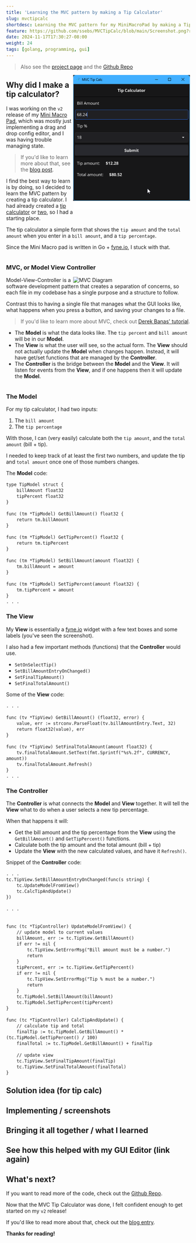 ```yaml
---
title: 'Learning the MVC pattern by making a Tip Calculator'
slug: mvctipcalc
shortdesc: Learning the MVC pattern for my MiniMacroPad by making a Tip Calculator in Go.
feature: https://github.com/ssebs/MVCTipCalc/blob/main/Screenshot.png?raw=true
date: 2024-11-17T17:30:27-08:00
weight: 24
tags: [golang, programming, gui]
---
```

> Also see the [project page](/projects/mvctipcalc/) and the [Github Repo](https://github.com/ssebs/MVCTipCalc)

<img style="float:right;" src="https://github.com/ssebs/MVCTipCalc/blob/main/Screenshot.png?raw=true" width="320px" alt="MVC Diagram">

## Why did I make a tip calculator? 
I was working on the `v2` release of my [Mini Macro Pad](/projects/go-mmp/), which was mostly just implementing a drag and drop config editor, and I was having trouble managing state. 

> If you'd like to learn more about that, see the [blog post](/blog/mmpguieditor/).

I find the best way to learn is by doing, so I decided to learn the MVC pattern by creating a tip calculator. I had already created a [tip calculator](https://github.com/ssebs/tipr) or [two](https://github.com/ssebs/tipr-mobile), so I had a starting place.

The tip calculator a simple form that shows the `tip amount` and the `total amount` when you enter in a `bill amount`, and a `tip percentage`. 

Since the Mini Macro pad is written in Go + [fyne.io](https://fyne.io/), I stuck with that.

<div style="clear: both;"></div>

### MVC, or Model View Controller
<img style="float:right" src="./img/mvc.webp" width="320px" alt="MVC Diagram">

Model-View-Controller is a software development pattern that creates a separation of concerns, so each file in my codebase has a single purpose and a structure to follow. 

Contrast this to having a single file that manages what the GUI looks like, what happens when you press a button, and saving your changes to a file.

> If you'd like to learn more about MVC, check out [Derek Banas' tutorial](https://www.youtube.com/watch?v=dTVVa2gfht8).

- The **Model** is what the data looks like. The `tip percent` and `bill amount` will be in our **Model**.
- The **View** is what the user will see, so the actual form. The **View** should not actually update the **Model** when changes happen. Instead, it will have get/set functions that are managed by the **Controller**.
- The **Controller** is the bridge between the **Model** and the **View**. It will listen for events from the **View**, and if one happens then it will update the **Model**.

<div style="clear: both;"></div>

### The Model
For my tip calculator, I had two inputs:
1) The `bill amount`
2) The `tip percentage`

With those, I can (very easily) calculate both the `tip amount`, and the `total amount` (bill + tip).

I needed to keep track of at least the first two numbers, and update the tip and `total amount` once one of those numbers changes.

The **Model** code:
```golang
type TipModel struct {
	billAmount float32
	tipPercent float32
}

func (tm *TipModel) GetBillAmount() float32 {
	return tm.billAmount
}

func (tm *TipModel) GetTipPercent() float32 {
	return tm.tipPercent
}

func (tm *TipModel) SetBillAmount(amount float32) {
	tm.billAmount = amount
}

func (tm *TipModel) SetTipPercent(amount float32) {
	tm.tipPercent = amount
}
. . .
```


### The View
My **View** is essentially a [fyne.io](https://fyne.io/) widget with a few text boxes and some labels (you've seen the screenshot). 

I also had a few important methods (functions) that the **Controller** would use. 
- `SetOnSelectTip()`
- `SetBillAmountEntryOnChanged()`
- `SetFinalTipAmount()`
- `SetFinalTotalAmount()`

Some of the **View** code:
```golang
. . . 

func (tv *TipView) GetBillAmount() (float32, error) {
	value, err := strconv.ParseFloat(tv.billAmountEntry.Text, 32)
	return float32(value), err
}

func (tv *TipView) SetFinalTotalAmount(amount float32) {
	tv.finalTotalAmount.SetText(fmt.Sprintf("%s%.2f", CURRENCY, amount))
	tv.finalTotalAmount.Refresh()
}
. . .
```


### The Controller
The **Controller** is what connects the **Model** and **View** together. It will tell the **View** what to do when a user selects a new tip percentage. 

When that happens it will:
- Get the bill amount and the tip percentage from the **View** using the `GetBillAmount()` and `GetTipPercent()` functions.
- Calculate both the tip amount and the total amount (bill + tip)
- Update the **View** with the new calculated values, and have it `Refresh()`.

Snippet of the **Controller** code:
```golang
. . .
tc.TipView.SetBillAmountEntryOnChanged(func(s string) {
    tc.UpdateModelFromView()
    tc.CalcTipAndUpdate()
})

. . . 


func (tc *TipController) UpdateModelFromView() {
	// update model to current values
	billAmount, err := tc.TipView.GetBillAmount()
	if err != nil {
		tc.TipView.SetErrorMsg("Bill amount must be a number.")
		return
	}
	tipPercent, err := tc.TipView.GetTipPercent()
	if err != nil {
		tc.TipView.SetErrorMsg("Tip % must be a number.")
		return
	}
	tc.TipModel.SetBillAmount(billAmount)
	tc.TipModel.SetTipPercent(tipPercent)
}

func (tc *TipController) CalcTipAndUpdate() {
	// calculate tip and total
	finalTip := tc.TipModel.GetBillAmount() * (tc.TipModel.GetTipPercent() / 100)
	finalTotal := tc.TipModel.GetBillAmount() + finalTip

	// update view
	tc.TipView.SetFinalTipAmount(finalTip)
	tc.TipView.SetFinalTotalAmount(finalTotal)
}

```

## Solution idea (for tip calc)
## Implementing / screenshots
## Bringing it all together / what I learned
## See how this helped with my GUI Editor (link again)


## What's next?
If you want to read more of the code, check out the [Github Repo](https://github.com/ssebs/MVCTipCalc).

Now that the MVC Tip Calculator was done, I felt confident enough to get started on my `v2` release! 

If you'd like to read more about that, check out the [blog entry](/blog/minimacropad/).

**Thanks for reading!**